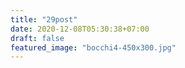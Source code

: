 ```yaml
---
title: "29post"
date: 2020-12-08T05:30:38+07:00
draft: false
featured_image: "bocchi4-450x300.jpg"
---
```



